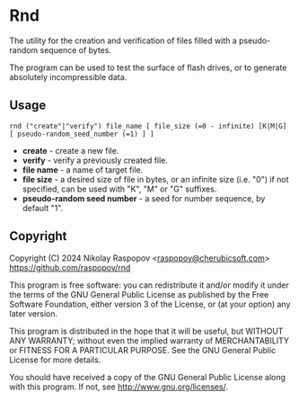 # Rnd

The utility for the creation and verification of files filled with a pseudo-random sequence of bytes.

The program can be used to test the surface of flash drives, or to generate absolutely incompressible data.

## Usage

```
rnd ("create"|"verify") file_name [ file_size (=0 - infinite) [K|M|G] [ pseudo-random_seed_number (=1) ] ]
```

 * **create** - create a new file.
 * **verify** - verify a previously created file.
 * **file name** - a name of target file.
 * **file size** - a desired size of file in bytes, or an infinite size (i.e. "0") if not specified, can be used with "K", "M" or "G" suffixes.
 * **pseudo-random seed number** - a seed for number sequence, by default "1".

## Copyright

Copyright (C) 2024 Nikolay Raspopov <<raspopov@cherubicsoft.com>> \
https://github.com/raspopov/rnd

This program is free software: you can redistribute it and/or modify
it under the terms of the GNU General Public License as published by
the Free Software Foundation, either version 3 of the License, or
(at your option) any later version.

This program is distributed in the hope that it will be useful,
but WITHOUT ANY WARRANTY; without even the implied warranty of
MERCHANTABILITY or FITNESS FOR A PARTICULAR PURPOSE.  See the
GNU General Public License for more details.

You should have received a copy of the GNU General Public License
along with this program.  If not, see <http://www.gnu.org/licenses/>.
